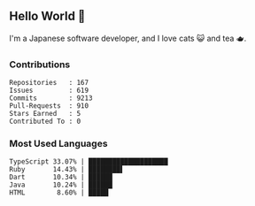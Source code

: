 ## Hello World 👋

I'm a Japanese software developer, and I love cats 😺 and tea 🫖.

### Contributions

    Repositories   : 167
    Issues         : 619
    Commits        : 9213
    Pull-Requests  : 910
    Stars Earned   : 5
    Contributed To : 0

### Most Used Languages

    TypeScript 33.07% | ████████████████████
    Ruby       14.43% | ████████▌
    Dart       10.34% | ██████
    Java       10.24% | ██████
    HTML        8.60% | █████
